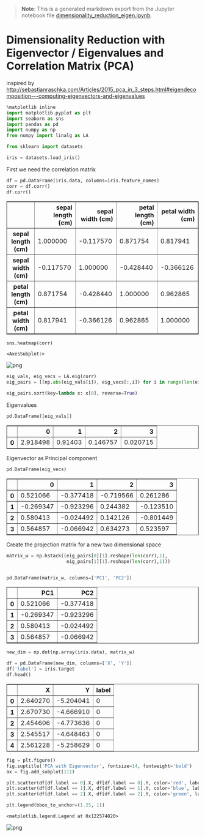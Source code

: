 >**Note**: This is a generated markdown export from the Jupyter notebook file [dimensionality_reduction_eigen.ipynb](dimensionality_reduction_eigen.ipynb).

# Dimensionality Reduction with Eigenvector / Eigenvalues and Correlation Matrix (PCA)

inspired by http://sebastianraschka.com/Articles/2015_pca_in_3_steps.html#eigendecomposition---computing-eigenvectors-and-eigenvalues


```python
%matplotlib inline
import matplotlib.pyplot as plt
import seaborn as sns
import pandas as pd
import numpy as np
from numpy import linalg as LA

from sklearn import datasets
```


```python
iris = datasets.load_iris()
```

First we need the correlation matrix


```python
df = pd.DataFrame(iris.data, columns=iris.feature_names)
corr = df.corr()
df.corr()
```




<div>
<table border="1" class="dataframe">
  <thead>
    <tr style="text-align: right;">
      <th></th>
      <th>sepal length (cm)</th>
      <th>sepal width (cm)</th>
      <th>petal length (cm)</th>
      <th>petal width (cm)</th>
    </tr>
  </thead>
  <tbody>
    <tr>
      <th>sepal length (cm)</th>
      <td>1.000000</td>
      <td>-0.117570</td>
      <td>0.871754</td>
      <td>0.817941</td>
    </tr>
    <tr>
      <th>sepal width (cm)</th>
      <td>-0.117570</td>
      <td>1.000000</td>
      <td>-0.428440</td>
      <td>-0.366126</td>
    </tr>
    <tr>
      <th>petal length (cm)</th>
      <td>0.871754</td>
      <td>-0.428440</td>
      <td>1.000000</td>
      <td>0.962865</td>
    </tr>
    <tr>
      <th>petal width (cm)</th>
      <td>0.817941</td>
      <td>-0.366126</td>
      <td>0.962865</td>
      <td>1.000000</td>
    </tr>
  </tbody>
</table>
</div>




```python
sns.heatmap(corr)
```




    <AxesSubplot:>




    
![png](dimensionality_reduction_eigen_files/dimensionality_reduction_eigen_6_1.png)
    



```python
eig_vals, eig_vecs = LA.eig(corr)
eig_pairs = [(np.abs(eig_vals[i]), eig_vecs[:,i]) for i in range(len(eig_vals))]

eig_pairs.sort(key=lambda x: x[0], reverse=True)

```

Eigenvalues


```python
pd.DataFrame([eig_vals])
```




<div>
<table border="1" class="dataframe">
  <thead>
    <tr style="text-align: right;">
      <th></th>
      <th>0</th>
      <th>1</th>
      <th>2</th>
      <th>3</th>
    </tr>
  </thead>
  <tbody>
    <tr>
      <th>0</th>
      <td>2.918498</td>
      <td>0.91403</td>
      <td>0.146757</td>
      <td>0.020715</td>
    </tr>
  </tbody>
</table>
</div>



Eigenvector as Principal component


```python
pd.DataFrame(eig_vecs)
```




<div>
<table border="1" class="dataframe">
  <thead>
    <tr style="text-align: right;">
      <th></th>
      <th>0</th>
      <th>1</th>
      <th>2</th>
      <th>3</th>
    </tr>
  </thead>
  <tbody>
    <tr>
      <th>0</th>
      <td>0.521066</td>
      <td>-0.377418</td>
      <td>-0.719566</td>
      <td>0.261286</td>
    </tr>
    <tr>
      <th>1</th>
      <td>-0.269347</td>
      <td>-0.923296</td>
      <td>0.244382</td>
      <td>-0.123510</td>
    </tr>
    <tr>
      <th>2</th>
      <td>0.580413</td>
      <td>-0.024492</td>
      <td>0.142126</td>
      <td>-0.801449</td>
    </tr>
    <tr>
      <th>3</th>
      <td>0.564857</td>
      <td>-0.066942</td>
      <td>0.634273</td>
      <td>0.523597</td>
    </tr>
  </tbody>
</table>
</div>



Create the projection matrix for a new two dimensional space


```python
matrix_w = np.hstack((eig_pairs[0][1].reshape(len(corr),1),
                      eig_pairs[1][1].reshape(len(corr),1)))


pd.DataFrame(matrix_w, columns=['PC1', 'PC2'])
```




<div>
<table border="1" class="dataframe">
  <thead>
    <tr style="text-align: right;">
      <th></th>
      <th>PC1</th>
      <th>PC2</th>
    </tr>
  </thead>
  <tbody>
    <tr>
      <th>0</th>
      <td>0.521066</td>
      <td>-0.377418</td>
    </tr>
    <tr>
      <th>1</th>
      <td>-0.269347</td>
      <td>-0.923296</td>
    </tr>
    <tr>
      <th>2</th>
      <td>0.580413</td>
      <td>-0.024492</td>
    </tr>
    <tr>
      <th>3</th>
      <td>0.564857</td>
      <td>-0.066942</td>
    </tr>
  </tbody>
</table>
</div>




```python
new_dim = np.dot(np.array(iris.data), matrix_w)

df = pd.DataFrame(new_dim, columns=['X', 'Y'])
df['label'] = iris.target
df.head()

```




<div>
<table border="1" class="dataframe">
  <thead>
    <tr style="text-align: right;">
      <th></th>
      <th>X</th>
      <th>Y</th>
      <th>label</th>
    </tr>
  </thead>
  <tbody>
    <tr>
      <th>0</th>
      <td>2.640270</td>
      <td>-5.204041</td>
      <td>0</td>
    </tr>
    <tr>
      <th>1</th>
      <td>2.670730</td>
      <td>-4.666910</td>
      <td>0</td>
    </tr>
    <tr>
      <th>2</th>
      <td>2.454606</td>
      <td>-4.773636</td>
      <td>0</td>
    </tr>
    <tr>
      <th>3</th>
      <td>2.545517</td>
      <td>-4.648463</td>
      <td>0</td>
    </tr>
    <tr>
      <th>4</th>
      <td>2.561228</td>
      <td>-5.258629</td>
      <td>0</td>
    </tr>
  </tbody>
</table>
</div>




```python
fig = plt.figure()
fig.suptitle('PCA with Eigenvector', fontsize=14, fontweight='bold')
ax = fig.add_subplot(111)

plt.scatter(df[df.label == 0].X, df[df.label == 0].Y, color='red', label=iris.target_names[0])
plt.scatter(df[df.label == 1].X, df[df.label == 1].Y, color='blue', label=iris.target_names[1])
plt.scatter(df[df.label == 2].X, df[df.label == 2].Y, color='green', label=iris.target_names[2])

plt.legend(bbox_to_anchor=(1.25, 1))

```




    <matplotlib.legend.Legend at 0x122574820>




    
![png](dimensionality_reduction_eigen_files/dimensionality_reduction_eigen_15_1.png)
    
